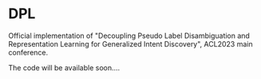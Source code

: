 # DPL
Official implementation of "Decoupling Pseudo Label Disambiguation and Representation Learning for Generalized Intent Discovery", ACL2023 main conference.

The code will be available soon....
